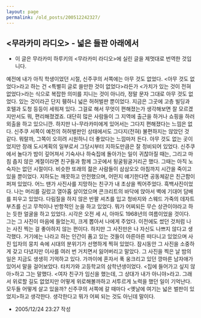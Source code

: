 ```yaml
---
layout: page
permalink: /old_posts/200512242327/
---
```


## &lt;무라카미 라디오&gt; - 넓은 들판 아래에서

* 이 글은 무라카미 하루키의 <무라카미 라디오>에 실린 글을 제멋대로 번역한 것입니다.

예전에 내가 아직 학생이었던 시절, 신주쿠의 서쪽에는 아무 것도 없었다. <아무 것도 없었다>라고 하는 건 <특별히 글로 쓸만한 것이 없었다>라든가 <가치가 있는 것이 전혀 없었다>라는 식으로 복잡한 의미를 지니는 것이 아니라, 정말 문자 그대로 아무 것도 없었다. 있는 것이라곤 단지 휑하니 넓은 허허벌판 뿐이었다. 지금은 그곳에 고층 빌딩과 호텔과 도청 등등이 세워져 있다.
그걸로 해서 무엇이 편해졌는가 생각해보면 잘 모르겠지만서도 뭐, 편리해졌겠죠. 대단히 많은 사람들이 그 지역에 출근을 하거나 쇼핑을 하러 외출을 하고 있으니깐. 하지만 나-무라카미에게 있어서는 그다지 편해졌다는 느낌은 없다. 신주쿠 서쪽이 예전의 허허벌판인 상태에서도 그다지(전혀) 불편하지는 않았던 것 같다. 뭐랄까, 그쪽이 오히려 시원하니 더 좋았다는 느낌마저 든다.
아무 것도 없는 곳이었지만 장래 도시계획의 일부로서 그당시부터 지하도만큼은 잘 정비되어 있었다. 신주쿠에서 놀다가 밤이 깊어져서 기숙사나 하숙집에 돌아가는 일이 귀찮아질 때는, 그리고 마침 춥지 않은 계절이라면 친구들과 함께 그곳에서 뒹굴뒹굴거리곤 했다. 그때는 아직 노숙자는 없던 시절이다. 비슷한 또래의 젊은 사람들이 삼삼오오 아침까지 시간을 죽이고 있을 뿐이었다. 지하도는 깨끗하고 안전했으며, 어떤지 얘기한다면 공동체같은 친근함이 퍼져 있었다.
어느 땐가 사진사를 지망하는 친구가 내 초상을 찍어주었다. 흑백사진이었다. 나는 머리를 길렀고 열아홉 살이었으며 콘크리트의 바닥에 앉아서 벽에 기대어 담배를 피우고 있었다. 다림질을 하지 않은 반팔 셔츠를 입고 청바지와 스웨드 가죽의 데자트 부츠를 신고 무척이나 반항적인 눈을 하고 있었다. 뭐가 어찌되든 무슨 상관이야라고 하는 듯한 얼굴을 하고 있었다. 시각은 오전 세 시, 아마도 1968년의 여름이었을 것이다.
그는 그 사진이 마음에 들었는지, 크게 뽑아서 나에게 주었다. 이전에도 썼던 것처럼 나는 사진 찍는 걸 좋아하지 않는 편이다. 하지만 그 사진만은 나 자신도 나쁘지 않다고 생각했다. 거기에는 나라고 하는 인간이 품고 있는 것들이 아른아른 떠다니고 있었으며 사진 입자의 뭉치 속에 시대의 분위기가 선명하게 찍혀 있었다. 잠시동안 그 사진을 소중하게 갖고 다녔지만 이사를 여러 번 거치면서 잃어버리고 말았다.
그 사진을 찍은 날 밤의 일은 지금도 생생히 기억하고 있다. 가까이에 혼자서 푹 웅크리고 있던 깡마른 남자애가 있어서 말을 걸어보았다. 타치가와 고등학교의 삼학년생이었다. <집에 들어가고 싶지 않아>하고 그는 말했다. <여자 친구가 임신을 했는데, 그 상대가 내가 아니야>라고. 그래서 위로할 길도 없었지만 어떻게 위로해볼까하고 서투르게 노력을 했던 일이 기억난다. 모두들 어떻게 살고 있을까?
신주쿠의 서쪽에 갈 때마다 <옛날에 여기는 넓은 벌판이 있었지>하고 생각한다. 생각한다고 뭐가 어찌 되는 것도 아닌데 말이다.




- 2005/12/24 23:27 작성